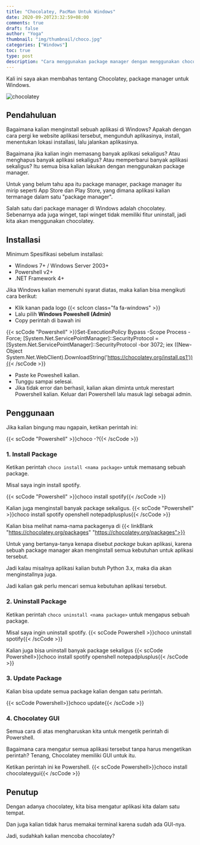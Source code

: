 ```yaml
---
title: "Chocolatey, PacMan Untuk Windows"
date: 2020-09-20T23:32:59+08:00
comments: true
draft: false
author: "Yoga"
thumbnail: "img/thumbnail/choco.jpg"
categories: ["Windows"]
toc: true
type: post
description: "Cara menggunakan package manager dengan menggunakan chocolatey"
---
```


Kali ini saya akan membahas tentang Chocolatey, package manager untuk Windows.

<!--more-->

![chocolatey](/img/thumbnail/choco.jpg)

## Pendahuluan

Bagaimana kalian menginstall sebuah aplikasi di Windows? Apakah dengan cara pergi ke website aplikasi tersebut, mengunduh aplikasinya, install, menentukan lokasi installasi, lalu jalankan aplikasinya.

Bagaimana jika kalian ingin memasang banyak aplikasi sekaligus? Atau menghapus banyak aplikasi sekaligus? Atau memperbarui banyak aplikasi sekaligus?
Itu semua bisa kalian lakukan dengan menggunakan package manager.

Untuk yang belum tahu apa itu package manager, package manager itu mirip seperti App Store dan Play Store, yang dimana aplikasi kalian termanage dalam satu "package manager".

Salah satu dari package manager di Windows adalah chocolatey. Sebenarnya ada juga winget, tapi winget tidak memiliki fitur uninstall, jadi kita akan menggunakan chocolatey.

## Installasi

Minimum Spesifikasi sebelum installasi:

+ Windows 7+ / Windows Server 2003+
+ Powershell v2+
+ .NET Framework 4+

Jika Windows kalian memenuhi syarat diatas, maka kalian bisa mengikuti cara berikut:

+ Klik kanan pada logo {{< scIcon class="fa fa-windows" >}}
+ Lalu pilih **Windows Poweshell (Admin)**
+ Copy perintah di bawah ini

{{< scCode "Powershell" >}}Set-ExecutionPolicy Bypass -Scope Process -Force; [System.Net.ServicePointManager]::SecurityProtocol = [System.Net.ServicePointManager]::SecurityProtocol -bor 3072; iex ((New-Object System.Net.WebClient).DownloadString('https://chocolatey.org/install.ps1')){{< /scCode >}}

+ Paste ke Poweshell kalian.
+ Tunggu sampai selesai.
+ Jika tidak error dan berhasil, kalian akan diminta untuk merestart Powershell kalian. Keluar dari Powershell lalu masuk lagi sebagai admin.

## Penggunaan

Jika kalian bingung mau ngapain, ketikan perintah ini:

{{< scCode "Powershell" >}}choco -?{{< /scCode >}}

### 1. Install Package

 Ketikan perintah `choco install <nama package>` untuk memasang sebuah package.

Misal saya ingin install spotify.

{{< scCode "Powershell" >}}choco install spotify{{< /scCode >}}

Kalian juga menginstall banyak package sekaligus.
{{< scCode "Powershell" >}}choco install spotify openshell notepadplusplus{{< /scCode >}}

Kalian bisa melihat nama-nama packagenya di  {{< linkBlank "https://chocolatey.org/packages" "https://chocolatey.org/packages">}}

Untuk yang bertanya-tanya kenapa disebut _package_ bukan aplikasi, karena sebuah package manager akan menginstall semua kebutuhan untuk aplikasi tersebut.

Jadi kalau misalnya aplikasi kalian butuh Python 3.x, maka dia akan menginstallnya juga.

Jadi kalian gak perlu mencari semua kebutuhan aplikasi tersebut.

### 2. Uninstall Package

 Ketikan perintah `choco uninstall <nama package>` untuk mengapus sebuah package.

Misal saya ingin uninstall spotify.
{{< scCode Powershell >}}choco uninstall spotify{{< /scCode >}}

Kalian juga bisa uninstall banyak package sekaligus
{{< scCode Powershell>}}choco install spotify openshell notepadplusplus{{< /scCode >}}

### 3. Update Package

Kalian bisa update semua package kalian dengan satu perintah.

{{< scCode Powershell>}}choco update{{< /scCode >}}

### 4. Chocolatey GUI

Semua cara di atas mengharuskan kita untuk mengetik perintah di Powershell.

Bagaimana cara mengatur semua aplikasi tersebut tanpa harus mengetikan perintah? Tenang, Chocolatey memiliki GUI untuk itu.

Ketikan perintah ini ke Powershell.
{{< scCode Powershell>}}choco install chocolateygui{{< /scCode >}}

## Penutup
Dengan adanya chocolatey, kita bisa mengatur aplikasi kita dalam satu tempat.

Dan juga kalian tidak harus memakai terminal karena sudah ada GUI-nya.

Jadi, sudahkah kalian mencoba chocolatey?




<!--
Id : 851 8961 4230
pass: 12345
-->

